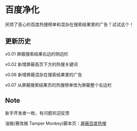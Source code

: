 # 百度净化

厌烦了恶心的百度热搜榜单和混杂在搜索结果里的广告？试试这个！



## 更新历史

v0.01 屏蔽搜索结果右边的侧边栏

v0.02 新增屏蔽首页下方的热搜关键词

v0.06 新增屏蔽混杂在搜索结果里的广告

v0.07 从屏蔽搜索结果页的热搜榜单改为屏蔽整个右边栏



## Note

新手开发者一枚，有问题欢迎反馈

油猴(篡改猴 Tamper Monkey)脚本页：[屏蔽百度热搜](https://greasyfork.org/zh-CN/scripts/493225-%E5%B1%8F%E8%94%BD%E7%99%BE%E5%BA%A6%E7%83%AD%E6%90%9C)
